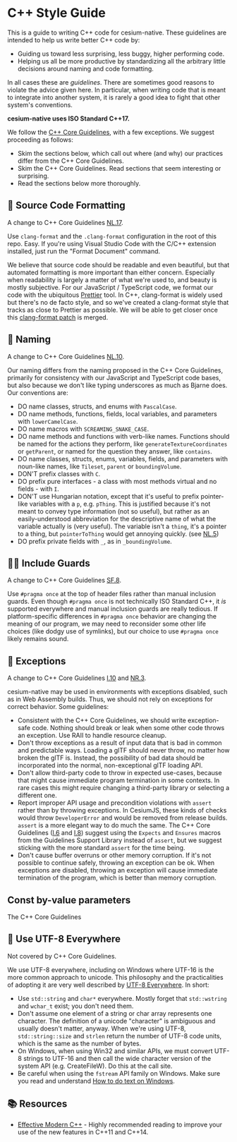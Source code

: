 # C++ Style Guide

This is a guide to writing C++ code for cesium-native. These guidelines are intended to help us write better C++ code by:

* Guiding us toward less surprising, less buggy, higher performing code.
* Helping us all be more productive by standardizing all the arbitrary little decisions around naming and code formatting.

In all cases these are _guidelines_. There are sometimes good reasons to violate the advice given here. In particular, when writing code that is meant to integrate into another system, it is rarely a good idea to fight that other system's conventions.

**cesium-native uses ISO Standard C++17.**

We follow the [C++ Core Guidelines](https://isocpp.github.io/CppCoreGuidelines/CppCoreGuidelines), with a few exceptions. We suggest proceeding as follows:

* Skim the sections below, which call out where (and why) our practices differ from the C++ Core Guidelines.
* Skim the C++ Core Guidelines. Read sections that seem interesting or surprising.
* Read the sections below more thoroughly.

## 💄 Source Code Formatting

A change to C++ Core Guidelines [NL.17](http://isocpp.github.io/CppCoreGuidelines/CppCoreGuidelines#nl17-use-kr-derived-layout).

Use `clang-format` and the `.clang-format` configuration in the root of this repo. Easy. If you're using Visual Studio Code with the C/C++ extension installed, just run the "Format Document" command.

We believe that source code should be readable and even beautiful, but that automated formatting is more important than either concern. Especially when readability is largely a matter of what we're used to, and beauty is mostly subjective. For our JavaScript / TypeScript code, we format our code with the ubiquitous [Prettier](https://prettier.io/) tool. In C++, clang-format is widely used but there's no de facto style, and so we've created a clang-format style that tracks as close to Prettier as possible. We will be able to get closer once this [clang-format patch](https://reviews.llvm.org/D33029) is merged.

## 📛 Naming

A change to C++ Core Guidelines [NL.10](http://isocpp.github.io/CppCoreGuidelines/CppCoreGuidelines#Rl-camel).

Our naming differs from the naming proposed in the C++ Core Guidelines, primarily for consistency with our JavaScript and TypeScript code bases, but also because we don't like typing underscores as much as Bjarne does. Our conventions are:

* DO name classes, structs, and enums with `PascalCase`.
* DO name methods, functions, fields, local variables, and parameters with `lowerCamelCase`.
* DO name macros with `SCREAMING_SNAKE_CASE`.
* DO name methods and functions with verb-like names. Functions should be named for the actions they perform, like `generateTextureCoordinates` or `getParent`, or named for the question they answer, like `contains`.
* DO name classes, structs, enums, variables, fields, and parameters with noun-like names, like `Tileset`, `parent` or `boundingVolume`.
* DON'T prefix classes with `C`.
* DO prefix pure interfaces - a class with most methods virtual and no fields - with `I`.
* DON'T use Hungarian notation, except that it's useful to prefix pointer-like variables with a `p`, e.g. `pThing`. This is justified because it's not meant to convey type information (not so useful), but rather as an easily-understood abbreviation for the descriptive name of what the variable actually is (very useful). The variable isn't a `thing`, it's a pointer to a thing, but `pointerToThing` would get annoying quickly. (see [NL.5](http://isocpp.github.io/CppCoreGuidelines/CppCoreGuidelines#nl5-avoid-encoding-type-information-in-names))
* DO prefix private fields with `_`, as in `_boundingVolume`.

## 💂‍♀️ Include Guards

A change to C++ Core Guidelines [SF.8](http://isocpp.github.io/CppCoreGuidelines/CppCoreGuidelines#sf8-use-include-guards-for-all-h-files).

Use `#pragma once` at the top of header files rather than manual inclusion guards. Even though `#pragma once` is not technically ISO Standard C++, it _is_ supported everywhere and manual inclusion guards are really tedious. If platform-specific differences in `#pragma once` behavior are changing the meaning of our program, we may need to reconsider some other life choices (like dodgy use of symlinks), but our choice to use `#pragma once` likely remains sound.

## 🛑 Exceptions

A change to C++ Core Guidelines [I.10](http://isocpp.github.io/CppCoreGuidelines/CppCoreGuidelines#Ri-except) and [NR.3](http://isocpp.github.io/CppCoreGuidelines/CppCoreGuidelines#Rnr-no-exceptions).

cesium-native may be used in environments with exceptions disabled, such as in Web Assembly builds. Thus, we should not rely on exceptions for correct behavior. Some guidelines:

* Consistent with the C++ Core Guidelines, we should write exception-safe code. Nothing should break or leak when some other code throws an exception. Use RAII to handle resource cleanup.
* Don't throw exceptions as a result of input data that is bad in common and predictable ways. Loading a glTF should never throw, no matter how broken the glTF is. Instead, the possibility of bad data should be incorporated into the normal, non-exceptional glTF loading API.
* Don't allow third-party code to throw in expected use-cases, because that might cause immediate program termination in some contexts. In rare cases this might require changing a third-party library or selecting a different one.
* Report improper API usage and precondition violations with `assert` rather than by throwing exceptions. In CesiumJS, these kinds of checks would throw `DeveloperError` and would be removed from release builds. `assert` is a more elegant way to do much the same. The C++ Core Guidelines ([I.6](http://isocpp.github.io/CppCoreGuidelines/CppCoreGuidelines#i6-prefer-expects-for-expressing-preconditions) and [I.8](http://isocpp.github.io/CppCoreGuidelines/CppCoreGuidelines#i8-prefer-ensures-for-expressing-postconditions)) suggest using the `Expects` and `Ensures` macros from the Guidelines Support Library instead of `assert`, but we suggest sticking with the more standard `assert` for the time being.
* Don't cause buffer overruns or other memory corruption. If it's not possible to continue safely, throwing an exception can be ok. When exceptions are disabled, throwing an exception will cause immediate termination of the program, which is better than memory corruption.

## Const by-value parameters

The C++ Core Guidelines

## 🎱 Use UTF-8 Everywhere

Not covered by C++ Core Guidelines.

We use UTF-8 everywhere, including on Windows where UTF-16 is the more common approach to unicode. This philosophy and the practicalities of adopting it are very well described by [UTF-8 Everywhere](https://utf8everywhere.org/). In short:

* Use `std::string` and `char*` everywhere. Mostly forget that `std::wstring` and `wchar_t` exist; you don't need them.
* Don't assume one element of a string or char array represents one character. The definition of a unicode "character" is ambiguous and usually doesn't matter, anyway. When we're using UTF-8, `std::string::size` and `strlen` return the number of UTF-8 code units, which is the same as the number of bytes.
* On Windows, when using Win32 and similar APIs, we must convert UTF-8 strings to UTF-16 and then call the wide character version of the system API (e.g. CreateFileW). Do this at the call site.
* Be careful when using the `fstream` API family on Windows. Make sure you read and understand [How to do text on Windows](https://utf8everywhere.org/#windows).

## 📚 Resources

* [Effective Modern C++](https://www.amazon.com/Effective-Modern-Specific-Ways-Improve/dp/1491903996) - Highly recommended reading to improve your use of the new features in C++11 and C++14.
